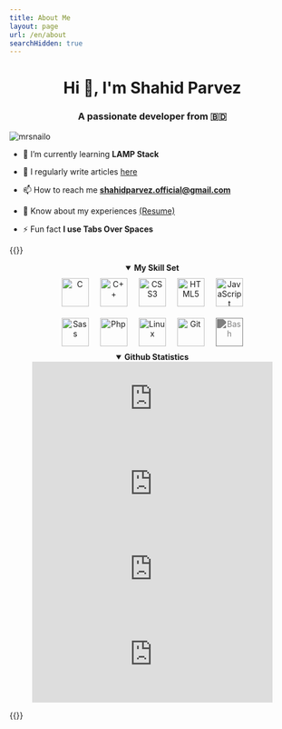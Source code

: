 ```yaml
---
title: About Me
layout: page
url: /en/about
searchHidden: true
---
```


<h1 align="center">Hi 👋, I'm Shahid Parvez</h1>
<h3 align="center">A passionate developer from 🇧🇩</h3>

<p align="left"> <img src="https://komarev.com/ghpvc/?username=mrsnailo&label=Profile%20views&color=0e75b6&style=flat" alt="mrsnailo" /> </p>


- 🌱 I’m currently learning **LAMP Stack**

- 📝 I regularly write articles  [here](http://mrsnailo.github.io/posts)

- 📫 How to reach me **shahidparvez.official@gmail.com**

- 📄 Know about my experiences [(Resume)](http://mrsnailo.github.io/resume)

- ⚡ Fun fact **I use Tabs Over Spaces**


{{<raw>}}

<style>
  details{
    text-align: center;
  }
</style>
  <details open class="drawer">
    <summary><b>My Skill Set</b></summary>
    <div style="display: inline-grid !important;grid-template-columns: auto auto auto auto auto;">
      <img style="margin: 10px; width: 48px;" src="https://profilinator.rishav.dev/skills-assets/c-original.svg" alt="C" height="50" />
      <img style="margin: 10px; width: 48px;" src="https://profilinator.rishav.dev/skills-assets/cplusplus-original.svg" alt="C++" height="50" />
      <img style="margin: 10px; width: 48px;" src="https://profilinator.rishav.dev/skills-assets/css3-original-wordmark.svg" alt="CSS3" height="50" />
      <img style="margin: 10px; width: 48px;" src="https://profilinator.rishav.dev/skills-assets/html5-original-wordmark.svg" alt="HTML5" height="50" />
      <img style="margin: 10px; width: 48px;" src="https://profilinator.rishav.dev/skills-assets/javascript-original.svg" alt="JavaScript" height="50" />
      <img style="margin: 10px; width: 48px;" src="https://profilinator.rishav.dev/skills-assets/sass-original.svg" alt="Sass" height="50" />
      <img style="margin: 10px; width: 48px;" src="https://profilinator.rishav.dev/skills-assets/php-original.svg" alt="Php" height="50" />
      <img style="margin: 10px; width: 48px;" src="https://profilinator.rishav.dev/skills-assets/linux-original.svg" alt="Linux" height="50" />
      <img style="margin: 10px; width: 48px;" src="https://profilinator.rishav.dev/skills-assets/git-scm-icon.svg" alt="Git" height="50" />
      <img style="margin: 10px; width: 48px;filter: invert(50%);" src="https://profilinator.rishav.dev/skills-assets/gnu_bash-icon.svg" alt="Bash" height="50" />
    </div>
  </details>
  <!-- Git Stats -->
  <details open class="drawer">
    <summary><b>Github Statistics</b></summary>
    <figure style="margin-top: var(--radius);">
      <embed type="image/svg+xml" src="https://github-readme-stats.vercel.app/api/top-langs/?username=mrsnailo&layout=compact&amp;theme=github_dark&amp;text_color=C6CDCB" width="100%"/>
      <embed type="image/svg+xml" src="https://github-readme-stats.vercel.app/api?theme=dark&amp;title_color=2EB398&amp;bg_color=1B2224&amp;text_color=C6CDCB&amp;username=mrsnailo&amp;count_private=true&amp;show_icons=true" width="100%"/>
      <embed type="image/svg+xml" src="https://github-profile-summary-cards.vercel.app/api/cards/profile-details?username=mrsnailo&amp;theme=github_dark" width="100%"/>
      <embed type="image/svg+xml" src="https://github-readme-streak-stats.herokuapp.com?user=mrsnailo&amp;theme=dark&amp;hide_border=true&amp;background=1B2224&amp;stroke=718F97&amp;ring=2EB398&amp;fire=2EB398&amp;currStreakNum=C6CDCB&amp;sideNums=C6CDCB&amp;currStreakLabel=2EB398&amp;sideLabels=C6CDCB" width="100%"/>
    </figure>
  </details>
{{</raw>}}
